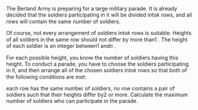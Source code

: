 The Berland Army is preparing for a large military parade. It is already decided that the soldiers participating in it will be divided into𝑘
rows, and all rows will contain the same number of soldiers.

Of course, not every arrangement of soldiers into𝑘
rows is suitable. Heights of all soldiers in the same row should not differ by more than1
. The height of each soldier is an integer between1
and𝑛
.

For each possible height, you know the number of soldiers having this height. To conduct a parade, you have to choose the soldiers participating in it, and then arrange all of the chosen soldiers into𝑘
rows so that both of the following conditions are met:

each row has the same number of soldiers,
no row contains a pair of soldiers such that their heights differ by2
or more.
Calculate the maximum number of soldiers who can participate in the parade.

